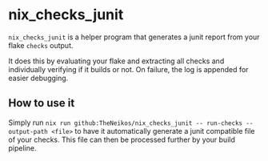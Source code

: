 # nix_checks_junit

`nix_checks_junit` is a helper program that generates a junit report from your
flake `checks` output.

It does this by evaluating your flake and extracting all checks and
individually verifying if it builds or not. On failure, the log is appended for easier debugging.

## How to use it

Simply run `nix run github:TheNeikos/nix_checks_junit -- run-checks
--output-path <file>` to have it automatically generate a junit compatible file
of your checks. This file can then be processed further by your build pipeline.
